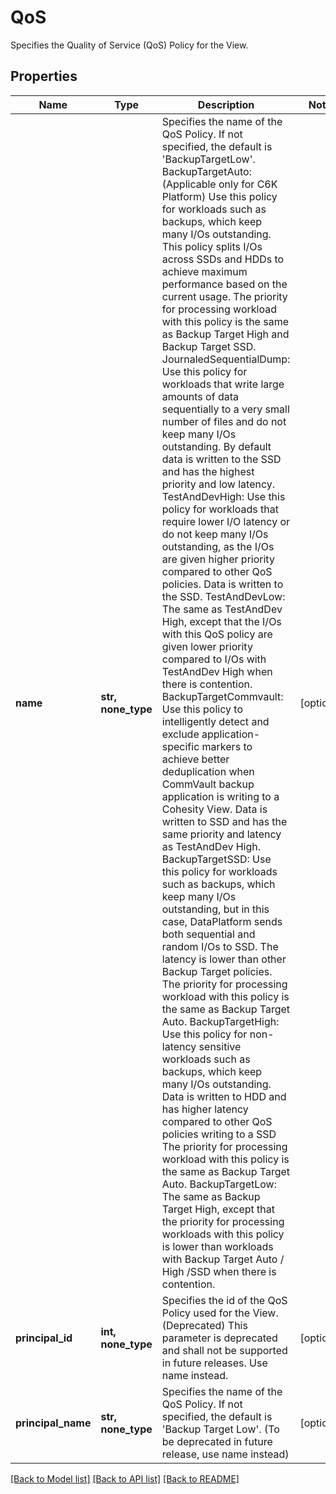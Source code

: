 # QoS

Specifies the Quality of Service (QoS) Policy for the View.

## Properties
Name | Type | Description | Notes
------------ | ------------- | ------------- | -------------
**name** | **str, none_type** | Specifies the name of the QoS Policy. If not specified, the default is &#39;BackupTargetLow&#39;.  BackupTargetAuto: (Applicable only for C6K Platform) Use this policy for workloads such as backups, which keep many I/Os outstanding. This policy splits I/Os across SSDs and HDDs to achieve maximum performance based on the current usage. The priority for processing workload with this policy is the same as Backup Target High and Backup Target SSD.  JournaledSequentialDump: Use this policy for workloads that write large amounts of data sequentially to a very small number of files and do not keep many I/Os outstanding. By default data is written to the SSD and has the highest priority and low latency.  TestAndDevHigh: Use this policy for workloads that require lower I/O latency or do not keep many I/Os outstanding, as the I/Os are given higher priority compared to other QoS policies. Data is written to the SSD.  TestAndDevLow: The same as TestAndDev High, except that the I/Os with this QoS policy are given lower priority compared to I/Os with TestAndDev High when there is contention.  BackupTargetCommvault: Use this policy to intelligently detect and exclude application-specific markers to achieve better deduplication when CommVault backup application is writing to a Cohesity View. Data is written to SSD and has the same priority and latency as TestAndDev High.  BackupTargetSSD: Use this policy for workloads such as backups, which keep many I/Os outstanding, but in this case, DataPlatform sends both sequential and random I/Os to SSD. The latency is lower than other Backup Target policies. The priority for processing workload with this policy is the same as Backup Target Auto.  BackupTargetHigh: Use this policy for non-latency sensitive workloads such as backups, which keep many I/Os outstanding. Data is written to HDD and has higher latency compared to other QoS policies writing to a SSD The priority for processing workload with this policy is the same as Backup Target Auto.  BackupTargetLow: The same as Backup Target High, except that the priority for processing workloads with this policy is lower than workloads with Backup Target Auto / High /SSD when there is contention. | [optional] 
**principal_id** | **int, none_type** | Specifies the id of the QoS Policy used for the View. (Deprecated) This parameter is deprecated and shall not be supported in future releases. Use name instead. | [optional] 
**principal_name** | **str, none_type** | Specifies the name of the QoS Policy. If not specified, the default is &#39;Backup Target Low&#39;. (To be deprecated in future release, use name instead) | [optional] 

[[Back to Model list]](../README.md#documentation-for-models) [[Back to API list]](../README.md#documentation-for-api-endpoints) [[Back to README]](../README.md)


